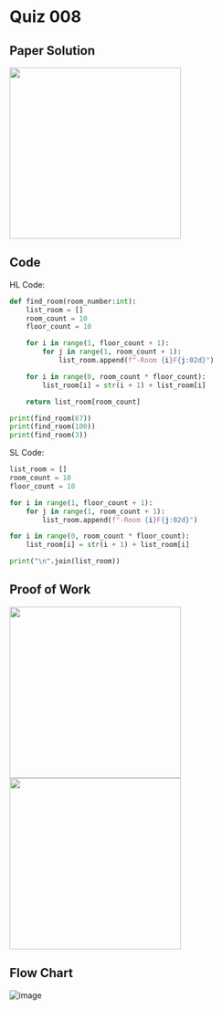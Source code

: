 # Quiz 008

## Paper Solution
<img src = "https://github.com/user-attachments/assets/36f7570c-93b1-490c-98a6-d7b7ad96ca65" width = "300">

## Code
HL Code:
```.py
def find_room(room_number:int):
    list_room = []
    room_count = 10
    floor_count = 10

    for i in range(1, floor_count + 1):
        for j in range(1, room_count + 1):
            list_room.append(f"-Room {i}F{j:02d}")

    for i in range(0, room_count * floor_count):
        list_room[i] = str(i + 1) + list_room[i]

    return list_room[room_count]

print(find_room(67))
print(find_room(100))
print(find_room(3))
```

SL Code:
```.py
list_room = []
room_count = 10
floor_count = 10

for i in range(1, floor_count + 1):
    for j in range(1, room_count + 1):
        list_room.append(f"-Room {i}F{j:02d}")

for i in range(0, room_count * floor_count):
    list_room[i] = str(i + 1) + list_room[i]

print("\n".join(list_room))
```

## Proof of Work
<img src = "https://github.com/user-attachments/assets/b8b429e6-8578-4dc7-83ed-1652af06ccba" width = "300">
<img src = "https://github.com/user-attachments/assets/2f624aa0-7e4f-4391-aae5-7d80c55dcfc8" width = "300">

## Flow Chart
![image](https://github.com/user-attachments/assets/b9ce5d17-a5aa-499d-9aa5-91179e7291aa)

